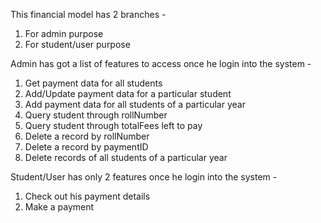 This financial model has 2 branches -

1. For admin purpose
2. For student/user purpose

Admin has got a list of features to access once he login into the system -

1. Get payment data for all students
2. Add/Update payment data for a particular student
3. Add payment data for all students of a particular year
4. Query student through rollNumber
5. Query student through totalFees left to pay
6. Delete a record by rollNumber
7. Delete a record by paymentID
8. Delete records of all students of a particular year

Student/User has only 2 features once he login into the system -

1. Check out his payment details
2. Make a payment
